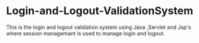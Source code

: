 # Login-and-Logout-ValidationSystem
This is the login and logout validation system using Java ,Servlet and Jsp's where session managemant is used to manage login and logout.
